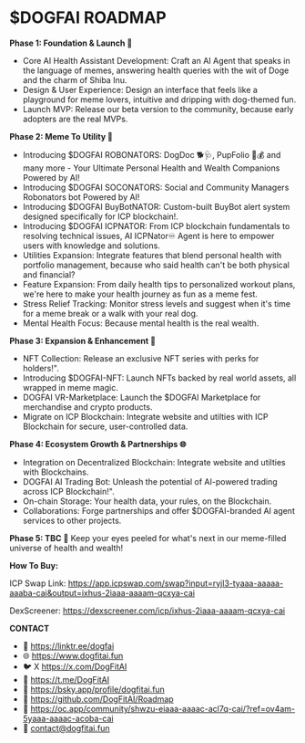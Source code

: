 # $DOGFAI ROADMAP

**Phase 1: Foundation & Launch 🚀**
- Core AI Health Assistant Development: Craft an AI Agent that speaks in the language of memes, answering health queries with the wit of Doge and the charm of Shiba Inu.
- Design & User Experience: Design an interface that feels like a playground for meme lovers, intuitive and dripping with dog-themed fun.
- Launch MVP: Release our beta version to the community, because early adopters are the real MVPs.

**Phase 2: Meme To Utility 🤖**
- Introducing $DOGFAI ROBONATORS: DogDoc 🐕‍🩺, PupFolio 🐶💰 and many more - Your Ultimate Personal Health and Wealth Companions Powered by AI!
- Introducing $DOGFAI SOCONATORS: Social and Community Managers Robonators bot Powered by AI!
- Introducing $DOGFAI BuyBotNATOR: Custom-built BuyBot alert system designed specifically for ICP blockchain!.
- Introducing $DOGFAI ICPNATOR: From ICP blockchain fundamentals to resolving technical issues, AI ICPNator♾ Agent is here to empower users with knowledge and solutions.
- Utilities Expansion: Integrate features that blend personal health with portfolio management, because who said health can't be both physical and financial?
- Feature Expansion: From daily health tips to personalized workout plans, we're here to make your health journey as fun as a meme fest.
- Stress Relief Tracking: Monitor stress levels and suggest when it's time for a meme break or a walk with your real dog.
- Mental Health Focus: Because mental health is the real wealth.

**Phase 3: Expansion & Enhancement 🌟**
- NFT Collection: Release an exclusive NFT series with perks for holders!".
- Introducing $DOGFAI-NFT: Launch NFTs backed by real world assets, all wrapped in meme magic.
- DOGFAI VR-Marketplace: Launch the $DOGFAI Marketplace for merchandise and crypto products.
- Migrate on ICP Blockchain: Integrate website and utilties with ICP Blockchain for secure, user-controlled data.

**Phase 4: Ecosystem Growth & Partnerships 🌐**
- Integration on Decentralized Blockchain: Integrate website and utilties with Blockchains.
- DOGFAI AI Trading Bot: Unleash the potential of AI-powered trading across ICP Blockchain!".
- On-chain Storage: Your health data, your rules, on the Blockchain.
- Collaborations: Forge partnerships and offer $DOGFAI-branded AI agent services to other projects.

**Phase 5: TBC 🔮**
Keep your eyes peeled for what's next in our meme-filled universe of health and wealth!



**How To Buy:**

ICP Swap Link:
https://app.icpswap.com/swap?input=ryjl3-tyaaa-aaaaa-aaaba-cai&output=ixhus-2iaaa-aaaam-qcxya-cai

DexScreener:
https://dexscreener.com/icp/ixhus-2iaaa-aaaam-qcxya-cai

**CONTACT**

- 🔗 https://linktr.ee/dogfai
- 🌐 https://www.dogfitai.fun
- 🐦 X https://x.com/DogFitAI
- 📢 https://t.me/DogFitAI
- 🦋 https://bsky.app/profile/dogfitai.fun
- 🐙 https://github.com/DogFitAI/Roadmap
- 🤝 https://oc.app/community/shwzu-eiaaa-aaaac-acl7q-cai/?ref=ov4am-5yaaa-aaaac-acoba-cai
- 📧 contact@dogfitai.fun


